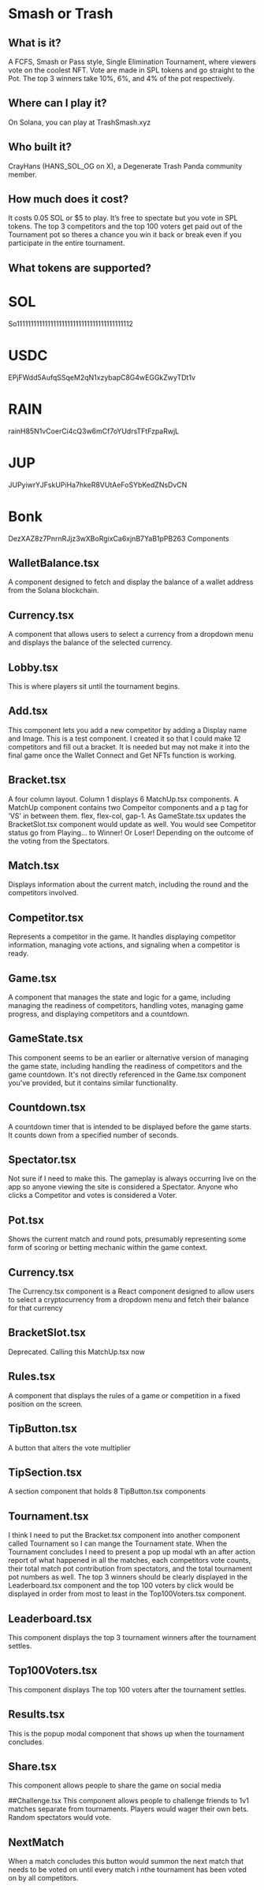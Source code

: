 # Smash or Trash

## What is it?

A FCFS, Smash or Pass style, Single Elimination Tournament, where viewers vote on the coolest NFT. Vote are made in SPL tokens and go straight to the Pot. The top 3 winners take 10%, 6%, and 4% of the pot respectively. 

## Where can I play it?
On Solana, you can play at TrashSmash.xyz

## Who built it? 
CrayHans (HANS_SOL_OG on X), a Degenerate Trash Panda community member.

## How much does it cost?
It costs 0.05 SOL or $5 to play. It’s free to spectate but you vote in SPL tokens. The top 3 competitors and the top 100 voters get paid out of the Tournament pot so theres a chance you win it back or break even if you participate in the entire tournament.

## What tokens are supported?

# SOL
So11111111111111111111111111111111111111112

# USDC
EPjFWdd5AufqSSqeM2qN1xzybapC8G4wEGGkZwyTDt1v

# RAIN
rainH85N1vCoerCi4cQ3w6mCf7oYUdrsTFtFzpaRwjL

# JUP
JUPyiwrYJFskUPiHa7hkeR8VUtAeFoSYbKedZNsDvCN

# Bonk
DezXAZ8z7PnrnRJjz3wXBoRgixCa6xjnB7YaB1pPB263
Components

## WalletBalance.tsx
A component designed to fetch and display the balance of a wallet address from the Solana blockchain.

## Currency.tsx
A component that allows users to select a currency from a dropdown menu and displays the balance of the selected currency.

## Lobby.tsx
This is where players sit until the tournament begins.

## Add.tsx
This component lets you add a new competitor by adding a Display name and Image. This is a test component. I created it so that I could make 12 competitors and fill out a bracket. It is needed but may not make it into the final game once the Wallet Connect and Get NFTs function is working.

## Bracket.tsx
A four column layout. Column 1 displays 6 MatchUp.tsx components. A MatchUp component contains two Compeitor components and a p tag for ‘VS’ in between them. flex, flex-col, gap-1. As GameState.tsx updates the BracketSlot.tsx component would update as well. You would see Competitor status go from Playing… to Winner! Or Loser! Depending on the outcome of the voting from the Spectators. 

## Match.tsx
Displays information about the current match, including the round and the competitors involved.

## Competitor.tsx
Represents a competitor in the game. It handles displaying competitor information, managing vote actions, and signaling when a competitor is ready.

## Game.tsx
A component that manages the state and logic for a game, including managing the readiness of competitors, handling votes, managing game progress, and displaying competitors and a countdown.

## GameState.tsx
This component seems to be an earlier or alternative version of managing the game state, including handling the readiness of competitors and the game countdown. It's not directly referenced in the Game.tsx component you've provided, but it contains similar functionality.

## Countdown.tsx
A countdown timer that is intended to be displayed before the game starts. It counts down from a specified number of seconds.

## Spectator.tsx
Not sure if I need to make this. The gameplay is always occurring live on the app so anyone viewing the site is considered a Spectator. Anyone who clicks a Competitor and votes is considered a Voter.

## Pot.tsx
Shows the current match and round pots, presumably representing some form of scoring or betting mechanic within the game context.

## Currency.tsx
The Currency.tsx component is a React component designed to allow users to select a cryptocurrency from a dropdown menu and fetch their balance for that currency

## BracketSlot.tsx
Deprecated. Calling this MatchUp.tsx now

## Rules.tsx
A component that displays the rules of a game or competition in a fixed position on the screen.

## TipButton.tsx
A button that alters the vote multiplier

## TipSection.tsx
A section component that holds 8 TipButton.tsx components

## Tournament.tsx
I think I need to put the Bracket.tsx component into another component called Tournament so I can mange the Tournament state. When the Tournament concludes I need to present a pop up modal wth an after action report of what happened in all the matches, each competitors vote counts, their total match pot contribution from spectators, and the total tournament pot numbers as well. The top 3 winners should be clearly displayed in the Leaderboard.tsx component and the top 100 voters by click would be displayed in order from most to least in the Top100Voters.tsx component.

## Leaderboard.tsx
This component displays the top 3 tournament winners after the tournament settles.

## Top100Voters.tsx 
This component displays The top 100 voters after the tournament settles.

## Results.tsx
This is the popup modal component that shows up when the tournament concludes.

## Share.tsx
This component allows people to share the game on social media

##Challenge.tsx
This component allows people to challenge friends to 1v1 matches separate from tournaments. Players would wager their own bets. Random spectators would vote.

## NextMatch
When a match concludes this button would summon the next match that needs to be voted on until every match i nthe tournament has been voted on by all competitors.
